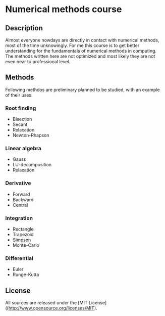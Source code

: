 # Numerical methods course
## Description
Almost everyone nowdays are directly in contact with numerical methods, most of the time unknowingly. For me this course is to get better understanding for the fundamentals of numerical methods in computing. 
The methods written here are not optimized and most likely they are not even near to professional level. 

## Methods 
Following methdos are preliminary planned to be studied, with an example of their uses.

### Root finding

* Bisection
* Secant
* Relaxation
* Newton-Rhapson

### Linear algebra

* Gauss
* LU-decomposition
* Relaxation

### Derivative

* Forward
* Backward
* Central

### Integration

* Rectangle
* Trapezoid
* Simpson
* Monte-Carlo

### Differential

* Euler
* Runge-Kutta

## License
All sources are released under the [MIT License]((http://www.opensource.org/licenses/MIT).
